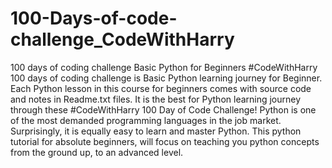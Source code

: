 # 100-Days-of-code-challenge_CodeWithHarry
100 days of coding challenge Basic Python for Beginners #CodeWithHarry
100 days of coding challenge is Basic Python learning journey for Beginner.
Each Python lesson in this course for beginners comes with source code and notes in Readme.txt files.
It is the best for Python learning journey through these #CodeWithHarry 100 Day of Code Challenge!
Python is one of the most demanded programming languages in the job market. Surprisingly, it is equally easy to learn
and master Python. This python tutorial for absolute beginners, will focus on teaching you python concepts from the
ground up, to an advanced level.
